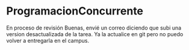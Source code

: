# ProgramacionConcurrente
En proceso de revisión
Buenas, envié un correo diciendo que subi una version desactualizada de la tarea. Ya la actualice en git pero no puedo volver a entregarla en el campus.
